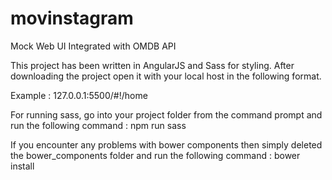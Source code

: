 # movinstagram
Mock Web UI Integrated with OMDB API

This project has been  written in AngularJS and Sass for styling.
After downloading the project open it with your local host in the following format.

Example : 127.0.0.1:5500/#!/home

For running sass, go into your project folder from the command prompt and run the following command :
npm run sass

If you encounter any problems with bower components then simply deleted the bower_components folder and run the following command :
bower install
